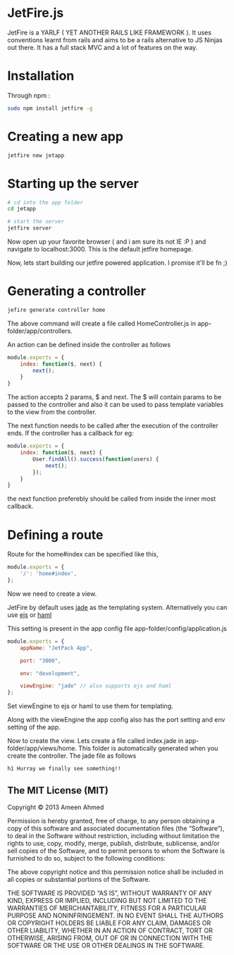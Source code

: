# JetFire.js
JetFire is a YARLF ( YET ANOTHER RAILS LIKE FRAMEWORK ). It uses conventions learnt from rails and aims to be a rails alternative to JS Ninjas out there. It has a full stack MVC and a lot of features on the way.

# Installation

Through npm : 
```sh
sudo npm install jetfire -g
```

# Creating a new app

```sh
jetfire new jetapp
```

# Starting up the server

```sh
# cd into the app folder
cd jetapp

# start the server
jetfire server
```

Now open up your favorite browser ( and i am sure its not IE :P ) and navigate to localhost:3000.
This is the default jetfire homepage.

Now, lets start building our jetfire powered application. I promise it'll be fn ;)

# Generating a controller

```sh
jefire generate controller home
```

The above command will create a file called HomeController.js in app-folder/app/controllers. 

An action can be defined inside the controller as follows

```javascript
module.exports = {
	index: function($, next) {
		next();
	}	
}
```

The action accepts 2 params, $ and next. The $ will contain params to be passed to the controller
and also it can be used to pass template variables to the view from the controller. 

The next function needs to be called after the execution of the controller ends. If the controller has a callback for eg:

```javascript
module.exports = {
	index: function($, next) {
		User.findAll().success(function(users) {
			next();
		});
	}	
}
```
the next function preferebly should be called from inside the inner most callback.

# Defining a route

Route for the home#index can be specified like this,

```javascript
module.exports = {
	'/': 'home#index',
};
```
Now we need to create a view.

JetFire by default uses <a href="https://github.com/visionmedia/jade">jade</a> 
as the templating system. Alternatively you can use <a href="https://github.com/visionmedia/ejs">ejs</a> or <a href="https://github.com/creationix/haml-js">haml</a>

This setting is present in the app config file app-folder/config/application.js

```javascript
module.exports = {
	appName: "JetPack App",

	port: "3000",

	env: "development",

	viewEngine: "jade" // also supports ejs and haml
};
```

Set viewEngine to ejs or haml to use them for templating. 

Along with the viewEngine the app config also has the port setting and env setting of the app.

Now to create the view. Lets create a file called index.jade in app-folder/app/views/home. This folder is automatically generated when you create the controller. The jade file as follows

```jade
h1 Hurray we finally see something!!
```

The MIT License (MIT)
--

Copyright © 2013 Ameen Ahmed

Permission is hereby granted, free of charge, to any person obtaining a copy of this software and associated documentation files (the “Software”), to deal in the Software without restriction, including without limitation the rights to use, copy, modify, merge, publish, distribute, sublicense, and/or sell copies of the Software, and to permit persons to whom the Software is furnished to do so, subject to the following conditions:

The above copyright notice and this permission notice shall be included in all copies or substantial portions of the Software.

THE SOFTWARE IS PROVIDED “AS IS”, WITHOUT WARRANTY OF ANY KIND, EXPRESS OR IMPLIED, INCLUDING BUT NOT LIMITED TO THE WARRANTIES OF MERCHANTABILITY, FITNESS FOR A PARTICULAR PURPOSE AND NONINFRINGEMENT. IN NO EVENT SHALL THE AUTHORS OR COPYRIGHT HOLDERS BE LIABLE FOR ANY CLAIM, DAMAGES OR OTHER LIABILITY, WHETHER IN AN ACTION OF CONTRACT, TORT OR OTHERWISE, ARISING FROM, OUT OF OR IN CONNECTION WITH THE SOFTWARE OR THE USE OR OTHER DEALINGS IN THE SOFTWARE.

